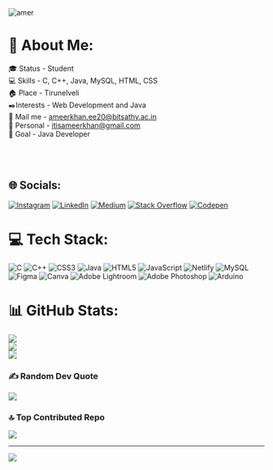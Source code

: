 <p align="left"> <img src="https://komarev.com/ghpvc/?username=yamyy123&label=Profile%20views&color=0e75b6&style=flat" alt="amer" /> </p>

 
# 💫 About Me:
🎓 Status    -  Student<br>💻 Skills       -  C, C++, Java, MySQL, HTML, CSS<br>🏠 Place      -  Tirunelveli<br>✒️Interests - Web Development and Java<br>📩 Mail me      - ameerkhan.ee20@bitsathy.ac.in <br>📩 Personal     - itisameerkhan@gmail.com <br>🥅 Goal       - Java Developer <br><br><br><br>


## 🌐 Socials:
[![Instagram](https://img.shields.io/badge/Instagram-%23E4405F.svg?logo=Instagram&logoColor=white)](https://instagram.com/https://www.instagram.com/khaan.ax/) [![LinkedIn](https://img.shields.io/badge/LinkedIn-%230077B5.svg?logo=linkedin&logoColor=white)](https://linkedin.com/in/https://www.linkedin.com/in/ameer-khan-b-3784b8216/) [![Medium](https://img.shields.io/badge/Medium-12100E?logo=medium&logoColor=white)](https://medium.com/@https://medium.com/@itisameerkhan) [![Stack Overflow](https://img.shields.io/badge/-Stackoverflow-FE7A16?logo=stack-overflow&logoColor=white)](https://stackoverflow.com/users/16349326) [![Codepen](https://img.shields.io/badge/Codepen-000000?style=for-the-badge&logo=codepen&logoColor=white)](https://codepen.io/https://codepen.io/ameerkhan123ak) 

# 💻 Tech Stack:
![C](https://img.shields.io/badge/c-%2300599C.svg?style=for-the-badge&logo=c&logoColor=white) ![C++](https://img.shields.io/badge/c++-%2300599C.svg?style=for-the-badge&logo=c%2B%2B&logoColor=white) ![CSS3](https://img.shields.io/badge/css3-%231572B6.svg?style=for-the-badge&logo=css3&logoColor=white) ![Java](https://img.shields.io/badge/java-%23ED8B00.svg?style=for-the-badge&logo=java&logoColor=white) ![HTML5](https://img.shields.io/badge/html5-%23E34F26.svg?style=for-the-badge&logo=html5&logoColor=white) ![JavaScript](https://img.shields.io/badge/javascript-%23323330.svg?style=for-the-badge&logo=javascript&logoColor=%23F7DF1E) ![Netlify](https://img.shields.io/badge/netlify-%23000000.svg?style=for-the-badge&logo=netlify&logoColor=#00C7B7)        ![MySQL](https://img.shields.io/badge/mysql-%2300f.svg?style=for-the-badge&logo=mysql&logoColor=white) 	![Figma](https://img.shields.io/badge/figma-%23F24E1E.svg?style=for-the-badge&logo=figma&logoColor=white) ![Canva](https://img.shields.io/badge/Canva-%2300C4CC.svg?style=for-the-badge&logo=Canva&logoColor=white) ![Adobe Lightroom](https://img.shields.io/badge/Adobe%20Lightroom-31A8FF.svg?style=for-the-badge&logo=Adobe%20Lightroom&logoColor=white) ![Adobe Photoshop](https://img.shields.io/badge/adobephotoshop-%2331A8FF.svg?style=for-the-badge&logo=adobephotoshop&logoColor=white) ![Arduino](https://img.shields.io/badge/-Arduino-00979D?style=for-the-badge&logo=Arduino&logoColor=white)
# 📊 GitHub Stats:
![](https://github-readme-stats.vercel.app/api?username=ameerkhan123ak&theme=dark&hide_border=false&include_all_commits=false&count_private=false)<br/>
![](https://github-readme-streak-stats.herokuapp.com/?user=ameerkhan123ak&theme=dark&hide_border=false)<br/>
![](https://github-readme-stats.vercel.app/api/top-langs/?username=ameerkhan123ak&theme=dark&hide_border=false&include_all_commits=false&count_private=false&layout=compact)

### ✍️ Random Dev Quote
![](https://quotes-github-readme.vercel.app/api?type=horizontal&theme=tokyonight)

### 🔝 Top Contributed Repo
![](https://github-contributor-stats.vercel.app/api?username=ameerkhan123ak&limit=5&theme=darkhub&combine_all_yearly_contributions=true)

---
[![](https://visitcount.itsvg.in/api?id=ameerkhan123ak&icon=0&color=3)](https://visitcount.itsvg.in)

<!-- Proudly created with GPRM ( https://gprm.itsvg.in ) --> 
